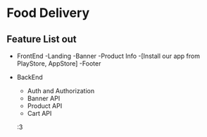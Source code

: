 # Food Delivery
## Feature List out 

* FrontEnd
    -Landing
        -Banner
        -Product Info
        -[Install our app from PlayStore, AppStore]
        -Footer

* BackEnd
    - Auth and Authorization
    - Banner API
    - Product API
    - Cart API
     
     :3